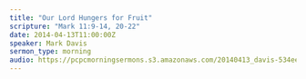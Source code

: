 ```yaml
---
title: "Our Lord Hungers for Fruit"
scripture: "Mark 11:9-14, 20-22"
date: 2014-04-13T11:00:00Z
speaker: Mark Davis
sermon_type: morning
audio: https://pcpcmorningsermons.s3.amazonaws.com/20140413_davis-534ee4290e124.mp3 
---
```




